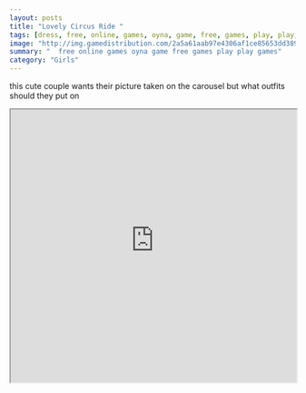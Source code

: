 ```yaml
---
layout: posts
title: "Lovely Circus Ride "
tags: [dress, free, online, games, oyna, game, free, games, play, play, games]
image: "http://img.gamedistribution.com/2a5a61aab97e4306af1ce85653dd389b.jpg"
summary: "  free online games oyna game free games play play games"
category: "Girls"
---
```


this cute couple wants their picture taken on the carousel but what outfits should they put on

<iframe width="100%" height="480px;" src="http://flash.gamedistribution.com?game=2a5a61aab97e4306af1ce85653dd389b"></iframe>